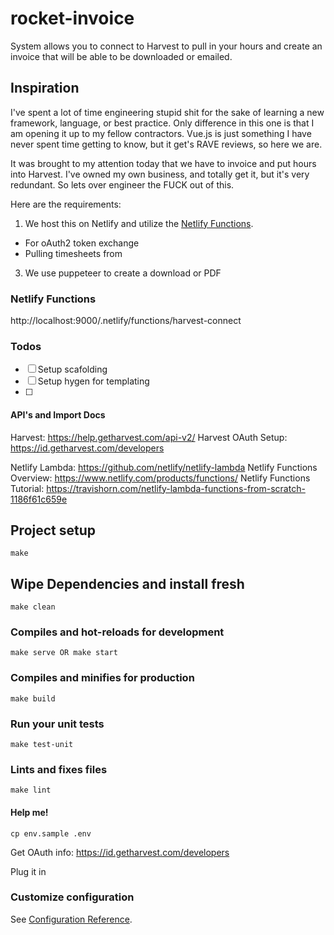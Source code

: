 # rocket-invoice

System allows you to connect to Harvest to pull in your hours and create an invoice that will be able to be downloaded or emailed.

## Inspiration

I've spent a lot of time engineering stupid shit for the sake of learning a new framework, language, or best practice.  Only difference in this one is that I am opening it up to my fellow contractors. Vue.js is just something I have never spent time getting to know, but it get's RAVE reviews, so here we are.

It was brought to my attention today that we have to invoice and put hours into Harvest.  I've owned my own business, and totally get it, but it's very redundant.  So lets over engineer the FUCK out of this.  

Here are the requirements:

1. We host this on Netlify and utilize the [Netlify Functions](https://www.netlify.com/products/functions/). 
* For oAuth2 token exchange
* Pulling timesheets from 
3. We use puppeteer to create a download or PDF

### Netlify Functions

http://localhost:9000/.netlify/functions/harvest-connect

### Todos

- [ ] Setup scafolding
- [ ] Setup hygen for templating
- [ ] 

#### API's and Import Docs

Harvest: https://help.getharvest.com/api-v2/
Harvest OAuth Setup: https://id.getharvest.com/developers

Netlify Lambda: https://github.com/netlify/netlify-lambda
Netlify Functions Overview: https://www.netlify.com/products/functions/
Netlify Functions Tutorial: https://travishorn.com/netlify-lambda-functions-from-scratch-1186f61c659e

## Project setup
```
make
```

## Wipe Dependencies and install fresh
```
make clean
```

### Compiles and hot-reloads for development
```
make serve OR make start
```

### Compiles and minifies for production
```
make build
```

### Run your unit tests
```
make test-unit
```

### Lints and fixes files
```
make lint
```

#### Help me!

```
cp env.sample .env
```

Get OAuth info: https://id.getharvest.com/developers

Plug it in

### Customize configuration
See [Configuration Reference](https://cli.vuejs.org/config/).
